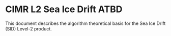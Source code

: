 # CIMR L2 Sea Ice Drift ATBD

This document describes the algorithm theoretical basis for the Sea Ice Drift (SID) Level-2 product.


```{tableofcontents}
```

